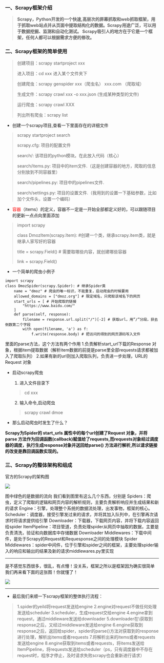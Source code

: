 ### 一、Scrapy框架介绍

> **Scrapy，Python开发的一个快速,高层次的屏幕抓取和web抓取框架，用于抓取web站点并从页面中提取结构化的数据。Scrapy用途广泛，可以用于数据挖掘、监测和自动化测试。 Scrapy吸引人的地方在于它是一个框架，任何人都可以根据需求方便的修改。**

### 二、Scrapy框架的简单使用

>创建项目：scrapy startproject xxx
>
>进入项目：cd xxx 进入某个文件夹下
>
>创建爬虫：scrapy genspider xxx（爬虫名） xxx.com （爬取域）
>
>生成文件：scrapy crawl xxx -o xxx.json (生成某种类型的文件)
>
>运行爬虫：scrapy crawl XXX
>
>列出所有爬虫：scrapy list

* 创建一个scrapy项目,查看一下里面存在的详细文件

> scrapy startproject search
>
> scrapy.cfg: 项目的配置文件
>
> search/: 该项目的python模块。在此放入代码（核心）
>
> search/items.py: 项目中的item文件.（这是创建容器的地方，爬取的信息分别放到不同容器里）
>
> search/pipelines.py: 项目中的pipelines文件.
>
> search/settings.py: 项目的设置文件.（我用到的设置一下基础参数，比如加个文件头，设置一个编码）

* <font color=red>容器</font>（items）的定义，容器不一定是一开始全部都定义好的，可以跟随项目的更新一点点向里面添加

> import scrapy
>
> class DmozItem(scrapy.Item): #创建一个类，继承scrapy.item类，就是继承人家写好的容器
>
> title = scrapy.Field() # 需要取哪些内容，就创建哪些容器
>
> link = scrapy.Field()

* 一个简单的爬虫小例子

```
import scrapy
class DmozSpider(scrapy.Spider): # 继承Spider类
    name = "dmoz" # 爬虫的唯一标识，不能重复，启动爬虫的时候要用
    allowed_domains = ["dmoz.org"] # 限定域名，只爬取该域名下的网页
    start_urls = [ # 开始爬取的链接
        "https://www.baidu.com/"
    ]
    def parse(self, response):
        filename = response.url.split("/")[-2] # 获取url，用”/”分段，获去倒数第二个字段
        with open(filename, 'a') as f:
            f.write(response.body) # 把访问的得到的网页源码写入文件
```

里面的parse方法，这个方法有两个作用
1.负责解析start_url下载的Response 对象，根据item提取数据（解析item数据的前提是parse里全部requests请求都被加入了爬取队列）
2.如果有新的url则加入爬取队列，负责进一步处理，URL的Request 对象

* 启动scrapy爬虫

  1. 进入文件目录下

  > cd xxx

  2. 输入命令,启动爬虫

  >scrapy crawl dmoe

* 那么启动爬虫时发生了什么？

**Scrapy为Spider的 start_urls 属性中的每个url创建了Request 对象，并将 parse 方法作为回调函数(callback)赋值给了requests,而requests对象经过调度器的调度，执行生成response对象并送回给parse() 方法进行解析,所以请求链接的改变是靠回调函数实现的。**

### 三、Scrapy的整体架构和组成

官方的Scrapy的架构图



![](G:\文章写入文件夹\爬虫总结\scrapy.webp)

图中绿色的是数据的流向
我们看到图里有这么几个东西，分别是
Spiders：爬虫，定义了爬取的逻辑和网页内容的解析规则，主要负责解析响应并生成结果和新的请求
Engine：引擎，处理整个系统的数据流处理，出发事物，框架的核心。
Scheduler：调度器，接受引擎发过来的请求，并将其加入队列中，在引擎再次请求时将请求提供给引擎
Downloader：下载器，下载网页内容，并将下载内容返回给spider
ItemPipeline：项目管道，负责处理spider从网页中抽取的数据，主要是负责清洗，验证和向数据库中存储数据
Downloader Middlewares：下载中间件，是处于Scrapy的Request和Requesponse之间的处理模块
Spider Middlewares：spider中间件，位于引擎和spider之间的框架，主要处理spider输入的响应和输出的结果及新的请求middlewares.py里实现

***

是不感觉东西很多，很乱，有点懵！没关系，框架之所以是框架因为确实很简单
我们再来看下面的这张图！你就懂了！

![](G:\文章写入文件夹\爬虫总结\scrapy详情.webp)

***

- 最后我们来顺一下scrapy框架的整体执行流程：

> 1.spider的yeild将request发送给engine
> 2.engine对request不做任何处理发送给scheduler
> 3.scheduler，生成request交给engine
> 4.engine拿到request，通过middleware发送给downloader
> 5.downloader在\获取到response之后，又经过middleware发送给engine
> 6.engine获取到response之后，返回给spider，spider的parse()方法对获取到的response进行处理，解析出items或者requests
> 7.将解析出来的items或者requests发送给engine
> 8.engine获取到items或者requests，将items发送给ItemPipeline，将requests发送给scheduler（ps，只有调度器中不存在request时，程序才停止，及时请求失败scrapy也会重新进行请求）